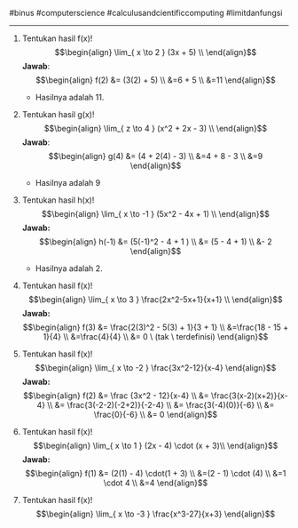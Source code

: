 #binus #computerscience #calculusandcientificcomputing #limitdanfungsi 
___
1.  Tentukan hasil f(x)!
$$\begin{align}
\lim_{ x \to 2 } (3x + 5) \\
\end{align}$$
	**Jawab**: 
$$\begin{align}
f(2) &= (3(2) + 5) \\
&=6 + 5 \\
&=11
\end{align}$$
	- Hasilnya adalah 11.

2.  Tentukan hasil g(x)!
$$\begin{align}
\lim_{ z \to 4 } (x^2 + 2x - 3) \\
\end{align}$$
	**Jawab**:
$$\begin{align}
g(4) &= (4 + 2(4) - 3) \\
&=4 + 8 - 3 \\
&=9
\end{align}$$
	- Hasilnya adalah 9

3.  Tentukan hasil h(x)!
$$\begin{align}
\lim_{ x \to -1 } (5x^2 - 4x + 1) \\
\end{align}$$
	**Jawab:**
$$\begin{align}
h(-1) &= (5(-1)^2 - 4 + 1 ) \\
&= (5 - 4 + 1) \\
&- 2
\end{align}$$
	- Hasilnya adalah 2.
4.  Tentukan hasil f(x)!
$$\begin{align}
\lim_{ x \to 3 } \frac{2x^2-5x+1}{x+1} \\
\end{align}$$
	**Jawab:**
$$\begin{align}
f(3) &= \frac{2(3)^2 - 5(3) + 1}{3 + 1} \\
&=\frac{18 - 15 + 1}{4} \\
&=\frac{4}{4} \\
&= 0 \ (tak \ terdefinisi)
\end{align}$$
5.  Tentukan hasil f(x)!
$$\begin{align}
\lim_{ x \to -2 } \frac{3x^2-12}{x-4}
\end{align}$$
	**Jawab:**
$$\begin{align}
f(2) &= \frac {3x^2 - 12}{x-4} \\
&= \frac{3(x-2)(x+2)}{x-4} \\
&= \frac{3(-2-2)(-2+2)}{-2-4} \\
&= \frac{3(-4)(0)}{-6} \\
&= \frac{0}{-6} \\
&= 0
\end{align}$$
6. Tentukan hasil f(x)!
$$\begin{align}
\lim_{ x \to 1 } (2x - 4) \cdot (x + 3)\\
\end{align}$$
	**Jawab:**
$$\begin{align}
f(1) &= (2(1) - 4) \cdot(1 + 3) \\
&=(2 - 1) \cdot (4) \\
&=1 \cdot 4 \\
&=4
\end{align}$$
7. Tentukan hasil f(x)!
$$\begin{align}
\lim_{ x \to -3 } \frac{x^3-27}{x+3}
\end{align}$$
